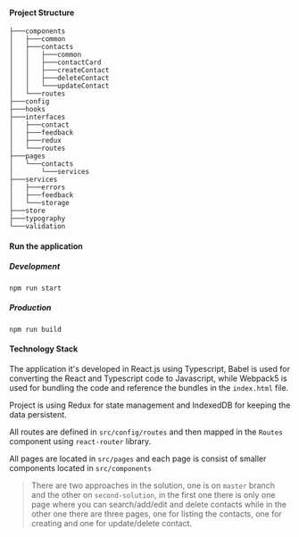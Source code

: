 #### Project Structure

~~~~
├───components
│   ├───common
│   ├───contacts
│   │   ├───common
│   │   ├───contactCard
│   │   ├───createContact
│   │   ├───deleteContact
│   │   └───updateContact
│   └───routes
├───config
├───hooks
├───interfaces
│   ├───contact
│   ├───feedback
│   ├───redux
│   └───routes
├───pages
│   └───contacts
│       └───services
├───services
│   ├───errors
│   ├───feedback
│   └───storage
├───store
├───typography
└───validation
~~~~

#### Run the application
##### Development
`npm run start`

##### Production
`npm run build`

#### Technology Stack
The application it's developed in React.js  using Typescript, Babel is used for 
converting the React and Typescript code to Javascript, while Webpack5 is used for
bundling the code and reference the bundles in the `index.html` file.

Project is using Redux for state management and IndexedDB for keeping the data persistent.

All routes are defined in `src/config/routes` and then mapped in the `Routes` component using `react-router` library.

All pages are located in `src/pages` and each page is consist of smaller components
located in `src/components`

> There are two approaches in the solution, one is on `master` branch and the other on `second-solution`, in the first
>one there is only one page where you can search/add/edit and delete contacts while in the other one there are three pages, one for listing the contacts, one for
> creating and one for update/delete contact.
